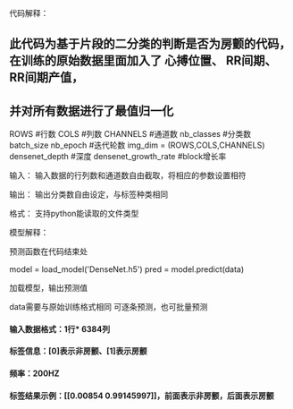 代码解释：

## 此代码为基于片段的二分类的判断是否为房颤的代码，在训练的原始数据里面加入了 心搏位置、 RR间期、RR间期产值，
## 并对所有数据进行了最值归一化

ROWS #行数
COLS #列数
CHANNELS #通道数
nb_classes #分类数
batch_size
nb_epoch #迭代轮数
img_dim = (ROWS,COLS,CHANNELS)
densenet_depth #深度
densenet_growth_rate #block增长率

输入：
输入数据的行列数和通道数自由截取，将相应的参数设置相符

输出：
输出分类数自由设定，与标签种类相同

格式：
支持python能读取的文件类型

模型解释：

预测函数在代码结束处

model = load_model('DenseNet.h5')
pred = model.predict(data)

加载模型，输出预测值

data需要与原始训练格式相同
可逐条预测，也可批量预测



#### 输入数据格式：1行* 6384列

#### 标签信息：[0]表示非房颤、[1]表示房颤

#### 频率：200HZ

#### 标签结果示例：[[0.00854    0.99145997]]，前面表示非房颤，后面表示房颤

